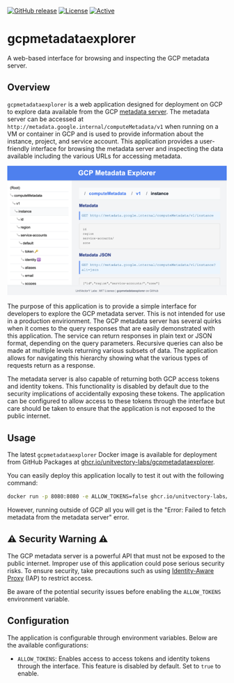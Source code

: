 [![GitHub release](https://img.shields.io/github/release/UnitVectorY-Labs/gcpmetadataexplorer.svg)](https://github.com/UnitVectorY-Labs/iapheaders/releases/latest) [![License](https://img.shields.io/badge/license-MIT-blue)](https://opensource.org/licenses/MIT) [![Active](https://img.shields.io/badge/Status-Active-green)](https://guide.unitvectorylabs.com/bestpractices/status/#active)

# gcpmetadataexplorer

A web-based interface for browsing and inspecting the GCP metadata server.

## Overview

`gcpmetadataexplorer` is a web application designed for deployment on GCP to explore data available from the GCP [metadata server](https://cloud.google.com/compute/docs/metadata/overview). The metadata server can be accessed at `http://metadata.google.internal/computeMetadata/v1` when running on a VM or container in GCP and is used to provide information about the instance, project, and service account. This application provides a user-friendly interface for browsing the metadata server and inspecting the data available including the various URLs for accessing metadata.

![Application Interface](./assets/interface.png)

The purpose of this application is to provide a simple interface for developers to explore the GCP metadata server.  This is not intended for use in a production envirionment.  The GCP metadata server has several quirks when it comes to the query responses that are easily demonstrated with this application.  The service can return responses in plain text or JSON format, depending on the query parameters. Recursive queries can also be made at multiple levels returning various subsets of data.  The application allows for navigating this hierarchy showing what the various types of requests return as a response.

The metadata server is also capable of returning both GCP access tokens and identity tokens.  This functionality is disabled by default due to the security implications of accidentally exposing these tokens.  The application can be configured to allow access to these tokens through the interface but care should be taken to ensure that the application is not exposed to the public internet.

## Usage

The latest `gcpmetadataexplorer` Docker image is available for deployment from GitHub Packages at [ghcr.io/unitvectory-labs/gcpmetadataexplorer](https://github.com/UnitVectorY-Labs/gcpmetadataexplorer/pkgs/container/gcpmetadataexplorer).

You can easily deploy this application locally to test it out with the following command:

```bash
docker run -p 8080:8080 -e ALLOW_TOKENS=false ghcr.io/unitvectory-labs/gcpmetadataexplorer:v0.1.2
```

However, running outside of GCP all you will get is the "Error: Failed to fetch metadata from the metadata server" error.

## ⚠️ Security Warning ⚠️

The GCP metadata server is a powerful API that must not be exposed to the public internet. Improper use of this application could pose serious security risks. To ensure security, take precautions such as using [Identity-Aware Proxy](https://cloud.google.com/security/products/iap) (IAP) to restrict access.

Be aware of the potential security issues before enabling the `ALLOW_TOKENS` environment variable.

## Configuration

The application is configurable through environment variables. Below are the available configurations:

- `ALLOW_TOKENS`: Enables access to access tokens and identity tokens through the interface. This feature is disabled by default. Set to `true` to enable.
